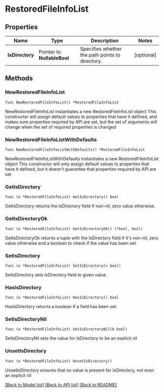 # RestoredFileInfoList

## Properties

Name | Type | Description | Notes
------------ | ------------- | ------------- | -------------
**IsDirectory** | Pointer to **NullableBool** | Specifies whether the path points to directory. | [optional] 

## Methods

### NewRestoredFileInfoList

`func NewRestoredFileInfoList() *RestoredFileInfoList`

NewRestoredFileInfoList instantiates a new RestoredFileInfoList object
This constructor will assign default values to properties that have it defined,
and makes sure properties required by API are set, but the set of arguments
will change when the set of required properties is changed

### NewRestoredFileInfoListWithDefaults

`func NewRestoredFileInfoListWithDefaults() *RestoredFileInfoList`

NewRestoredFileInfoListWithDefaults instantiates a new RestoredFileInfoList object
This constructor will only assign default values to properties that have it defined,
but it doesn't guarantee that properties required by API are set

### GetIsDirectory

`func (o *RestoredFileInfoList) GetIsDirectory() bool`

GetIsDirectory returns the IsDirectory field if non-nil, zero value otherwise.

### GetIsDirectoryOk

`func (o *RestoredFileInfoList) GetIsDirectoryOk() (*bool, bool)`

GetIsDirectoryOk returns a tuple with the IsDirectory field if it's non-nil, zero value otherwise
and a boolean to check if the value has been set.

### SetIsDirectory

`func (o *RestoredFileInfoList) SetIsDirectory(v bool)`

SetIsDirectory sets IsDirectory field to given value.

### HasIsDirectory

`func (o *RestoredFileInfoList) HasIsDirectory() bool`

HasIsDirectory returns a boolean if a field has been set.

### SetIsDirectoryNil

`func (o *RestoredFileInfoList) SetIsDirectoryNil(b bool)`

 SetIsDirectoryNil sets the value for IsDirectory to be an explicit nil

### UnsetIsDirectory
`func (o *RestoredFileInfoList) UnsetIsDirectory()`

UnsetIsDirectory ensures that no value is present for IsDirectory, not even an explicit nil

[[Back to Model list]](../README.md#documentation-for-models) [[Back to API list]](../README.md#documentation-for-api-endpoints) [[Back to README]](../README.md)



